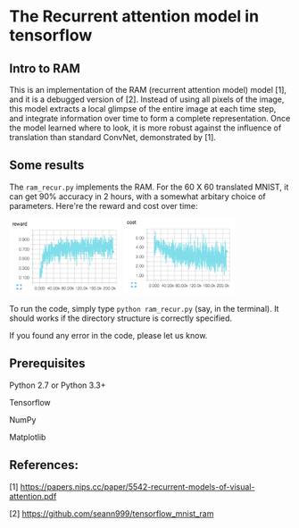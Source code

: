 # The Recurrent attention model in tensorflow 

## Intro to RAM

This is an implementation of the RAM (recurrent attention model) model [1], and it is a debugged version of [2]. Instead of using all pixels of the image, this model extracts a local glimpse of the entire image at each time step, and integrate information over time to form a complete representation. Once the model learned where to look, it is more robust against the influence of translation than standard ConvNet, demonstrated by [1].

## Some results

The `ram_recur.py` implements the RAM. For the 60 X 60 translated MNIST,  it can get 90% accuracy in 2 hours, with a somewhat arbitary choice of parameters. Here're the reward and cost over time: 

<img src="https://github.com/QihongL/RAM/blob/master/demo/rwd_tMnist.png" width="200">
<img src="https://github.com/QihongL/RAM/blob/master/demo/cost_tMnist.png" width="200">


To run the code, simply type `python ram_recur.py` (say, in the terminal). It should works if the directory structure is correctly specified. 

If you found any error in the code, please let us know. 

## Prerequisites

Python 2.7 or Python 3.3+

Tensorflow

NumPy

Matplotlib


## References: 

[1] https://papers.nips.cc/paper/5542-recurrent-models-of-visual-attention.pdf

[2] https://github.com/seann999/tensorflow_mnist_ram

